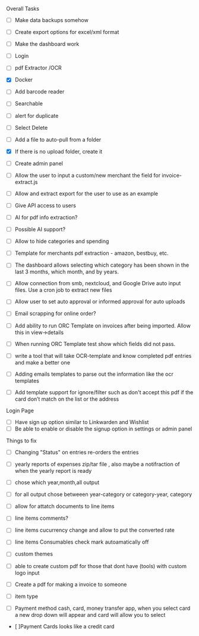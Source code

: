 Overall Tasks
- [ ] Make data backups somehow
- [ ] Create export options for excel/xml format
- [ ] Make the dashboard work
- [ ] Login
- [ ] pdf Extractor /OCR 
- [x] Docker
- [ ] Add barcode reader
- [ ] Searchable
- [ ] alert for duplicate 
- [ ] Select Delete 
- [ ] Add a file to auto-pull from a folder
- [x] If there is no upload folder, create it 
- [ ] Create admin panel
- [ ] Allow the user to input a custom/new merchant the field for invoice-extract.js 
- [ ] Allow and extract export for the user to use as an example 
- [ ] Give API access to users
- [ ] AI for pdf info extraction?
- [ ] Possible AI support?
- [ ] Allow to hide categories and spending 
- [ ] Template for merchants pdf extraction - amazon, bestbuy, etc.
- [ ] The dashboard allows selecting which category has been shown in the last 3 months, which month, and by years.
- [ ] Allow connection from smb, nextcloud, and Google Drive auto input files. Use a cron job to extract new files
- [ ] Allow user to set auto approval or informed approval for auto uploads
- [ ] Email scrapping for online order?
- [ ] Add ability to run ORC Template on invoices after being imported. Allow this in view->details
- [ ] When running ORC Template test show which fields did not pass.
- [ ] write a tool that will take OCR-template and know completed pdf entries and make a better one

- [ ] Adding emails templates to parse out the information like the ocr templates
- [ ] Add template support for ignore/filter such as don't accept this pdf if the card don’t match on the list or the address 

Login Page
- [ ] Have sign up option similar to Linkwarden and Wishlist
- [ ] Be able to enable or disable the signup option in settings or admin panel

Things to fix
- [ ] Changing "Status" on entries re-orders the entries 

- [ ] yearly reports of expenses zip/tar file , also maybe a notifraction of when the yearly report is ready
- [ ] chose which year,month,all output
- [ ] for all output chose betweeen year-category or category-year, category
- [ ] allow for attatch documents to line items 
- [ ] line items comments?
- [ ] line items cucurrency change and allow to put the converted rate  
- [ ] line items Consumables check mark autoamatically off

- [ ] custom themes 

- [ ] able to create custom pdf for those that dont have (tools) with custom logo input
- [ ] Create a pdf for making a invoice to someone 
- [ ] item type

- [ ] Payment method cash, card, money transfer app, when you select card a new drop down will appear and card will allow you to select 
- [ ]Payment Cards looks like a credit card 